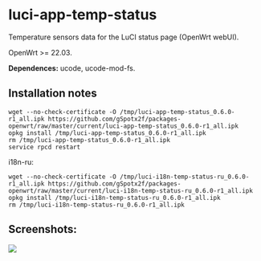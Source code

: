 # luci-app-temp-status
Temperature sensors data for the LuCI status page (OpenWrt webUI).

OpenWrt >= 22.03.

**Dependences:** ucode, ucode-mod-fs.

## Installation notes

    wget --no-check-certificate -O /tmp/luci-app-temp-status_0.6.0-r1_all.ipk https://github.com/gSpotx2f/packages-openwrt/raw/master/current/luci-app-temp-status_0.6.0-r1_all.ipk
    opkg install /tmp/luci-app-temp-status_0.6.0-r1_all.ipk
    rm /tmp/luci-app-temp-status_0.6.0-r1_all.ipk
    service rpcd restart

i18n-ru:

    wget --no-check-certificate -O /tmp/luci-i18n-temp-status-ru_0.6.0-r1_all.ipk https://github.com/gSpotx2f/packages-openwrt/raw/master/current/luci-i18n-temp-status-ru_0.6.0-r1_all.ipk
    opkg install /tmp/luci-i18n-temp-status-ru_0.6.0-r1_all.ipk
    rm /tmp/luci-i18n-temp-status-ru_0.6.0-r1_all.ipk

## Screenshots:

![](https://github.com/gSpotx2f/luci-app-temp-status/blob/master/screenshots/01.jpg)
